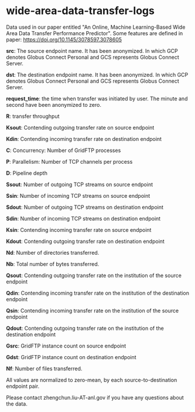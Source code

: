 # wide-area-data-transfer-logs
Data used in our paper entitled "An Online, Machine Learning-Based Wide Area Data Transfer Performance Predictor". Some features are defined in paper: https://doi.org/10.1145/3078597.3078605

__src__: The source endpoint name. It has been anonymized. In which GCP denotes Globus Connect Personal and GCS represents Globus Connect Server.

__dst__: The destination endpoint name. It has been anonymized. In which GCP denotes Globus Connect Personal and GCS represents Globus Connect Server. 

__request_time__: the time when transfer was initiated by user. The minute and second have been anonymized to zero. 

__R__: transfer throughput

__Ksout__: Contending outgoing transfer rate on source endpoint

__Kdin__: Contending incoming transfer rate on destination endpoint

__C__: Concurrency: Number of GridFTP processes

__P__: Parallelism: Number of TCP channels per process

__D__: Pipeline depth

__Ssout__: Number of outgoing TCP streams on source endpoint

__Ssin__: Number of incoming TCP streams on source endpoint

__Sdout__: Number of outgoing TCP streams on destination endpoint

__Sdin__: Number of incoming TCP streams on destination endpoint

__Ksin__: Contending incoming transfer rate on source endpoint

__Kdout__: Contending outgoing transfer rate on destination endpoint

__Nd__: Number of directories transferred.

__Nb__: Total number of bytes transferred. 

__Qsout__: Contending outgoing transfer rate on the institution of the source endpoint

__Qdin__: Contending incoming transfer rate on the institution of the destination endpoint

__Qsin__: Contending incoming transfer rate on the institution of the source endpoint

__Qdout__: Contending outgoing transfer rate on the institution of the destination endpoint

__Gsrc__: GridFTP instance count on source endpoint

__Gdst__: GridFTP instance count on destination endpoint

__Nf__: Number of files transferred.

All values are normalized to zero-mean, by each source-to-destination endpoint pair. 

Please contact zhengchun.liu-AT-anl.gov if you have any questions about the data.
